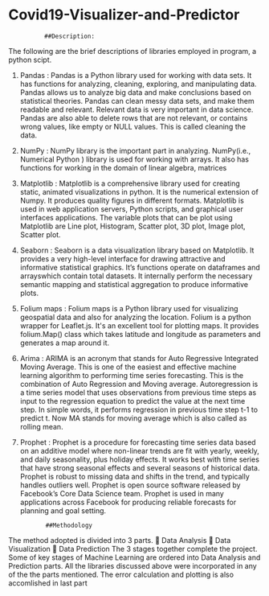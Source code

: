 # Covid19-Visualizer-and-Predictor
              ##Description:

The following are the brief descriptions of libraries employed in program, a python scipt. 
1. Pandas :
Pandas is a Python library used for working with data sets. It has functions for analyzing, cleaning, exploring, and manipulating data. Pandas allows us to analyze big data and make conclusions based on statistical theories. Pandas can clean messy data sets, and make them readable and relevant. Relevant data is very important in data science. Pandas are also able to delete rows that are not relevant, or contains wrong values, like empty or NULL values. This is called cleaning the data. 
2. NumPy :
NumPy library is the important part in analyzing. NumPy(i.e., Numerical Python ) library is
used for working with arrays. It also has functions for working in the domain of linear algebra, matrices
3. Matplotlib :
Matplotlib is a comprehensive library used for creating static, animated visualizations in
python. It is the numerical extension of Numpy. It produces quality figures in different formats. Matplotlib is used in web application servers, Python scripts, and graphical user interfaces applications. The variable plots that can be plot using Matplotlib are Line plot, Histogram, Scatter plot, 3D plot, Image plot, Scatter plot. 
4. Seaborn :
Seaborn is a data visualization library based on Matplotlib. It provides a very high-level interface for
drawing attractive and informative statistical graphics. It’s functions operate on dataframes and
arrayswhich contain total datasets. It internally perform the necessary semantic mapping and statistical
aggregation to produce informative plots.
5. Folium maps :
Folium maps is a Python library used for visualizing geospatial data and also for analyzing the
location. Folium is a python wrapper for Leaflet.js. It's an excellent tool for plotting maps. It provides
folium.Map() class which takes latitude and longitude as parameters and generates a map around it. 
6. Arima :
ARIMA is an acronym that stands for Auto Regressive Integrated Moving Average. This is
one of the easiest and effective machine learning algorithm to performing time series forecasting. This
is the combination of Auto Regression and Moving average. Autoregression is a time series model that uses observations from previous time steps as input
to the regression equation to predict the value at the next time step. In simple words, it performs
regression in previous time step t-1 to predict t. Now MA stands for moving average which is also
called as rolling mean. 
7. Prophet :
Prophet is a procedure for forecasting time series data based on
an additive model where non-linear trends are fit with yearly, weekly, and daily seasonality, plus
holiday effects. It works best with time series that have strong seasonal effects and several seasons of
historical data. Prophet is robust to missing data and shifts in the trend, and typically handles outliers
well. 
Prophet is open source software released by Facebook’s Core Data Science team. Prophet is used in many
applications across Facebook for producing reliable forecasts for planning and goal setting.


              ##Methodology
The method adopted is divided into 3 parts. 
 Data Analysis
 Data Visualization
 Data Prediction
The 3 stages together complete the project. Some of key stages of Machine Learning are ordered into Data
Analysis and Prediction parts. All the libraries discussed above were incorporated in any of the the parts
mentioned. The error calculation and plotting is also accomlished in last part

